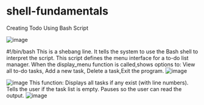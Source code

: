 # shell-fundamentals
Creating Todo Using Bash Script

![image](https://github.com/user-attachments/assets/f69bb3e1-3432-495f-93b4-016b069acc68)

#!/bin/bash
This is a shebang line. It tells the system to use the Bash shell to interpret the script.
This script defines the menu interface for a to-do list manager. When the display_menu function is called,shows options to: View all to-do tasks, Add a new task, Delete a task,Exit the program.
![image](https://github.com/user-attachments/assets/0a96fb71-eb6f-4114-80d1-a61d32c1563b)

![image](https://github.com/user-attachments/assets/b86c0184-03c6-4cfd-92a3-dba3951d1d2b)
This function: Displays all tasks if any exist (with line numbers).
Tells the user if the task list is empty.
Pauses so the user can read the output.
![image](https://github.com/user-attachments/assets/c7776e0b-b314-4c00-b501-250ee24bae96)
